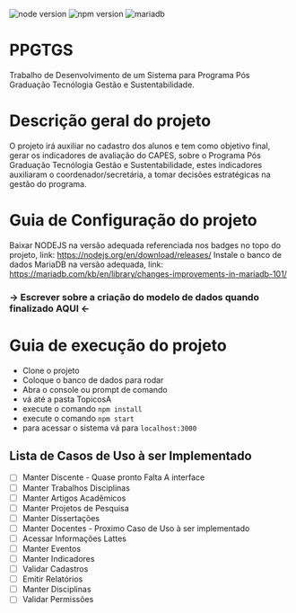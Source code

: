 ![node version](https://img.shields.io/badge/node-v10.9.0-brightgreen.svg)
![npm version](https://img.shields.io/badge/NPM-v6.2.0-green.svg)
![mariadb](https://img.shields.io/badge/mariadb-v10.1.34-blue.svg)
# PPGTGS
Trabalho de Desenvolvimento de um Sistema para Programa Pós Graduação Tecnólogia Gestão e Sustentabilidade.

# Descrição geral do projeto
O projeto irá auxiliar no cadastro dos alunos e tem como objetivo final, gerar os indicadores de avaliação do CAPES, sobre o Programa Pós Graduação Tecnólogia Gestão e Sustentabilidade, estes indicadores auxiliaram o coordenador/secretária, a tomar decisões estratégicas na gestão do programa.

# Guia de Configuração do projeto
Baixar NODEJS na versão adequada referenciada nos badges no topo do projeto, link: https://nodejs.org/en/download/releases/
Instale o banco de dados MariaDB na versão adequada, link: https://mariadb.com/kb/en/library/changes-improvements-in-mariadb-101/
### -> Escrever sobre a criação do modelo de dados quando finalizado AQUI <-

# Guia de execução do projeto
* Clone o projeto
* Coloque o banco de dados para rodar
* Abra o console ou prompt de comando
* vá até a pasta TopicosA
* execute o comando ``` npm install ```
* execute o comando ``` npm start ```
* para acessar o sistema vá para ``` localhost:3000 ```

## Lista de Casos de Uso à ser Implementado
   * [ ] Manter Discente - Quase pronto Falta A interface
   * [ ] Manter Trabalhos Disciplinas
   * [ ] Manter Artigos Acadêmicos
   * [ ] Manter Projetos de Pesquisa
   * [ ] Manter Dissertações
   * [ ] Manter Docentes - Proximo Caso de Uso à ser implementado
   * [ ] Acessar Informações Lattes
   * [ ] Manter Eventos
   * [ ] Manter Indicadores
   * [ ] Validar Cadastros
   * [ ] Emitir Relatórios
   * [ ] Manter Disciplinas
   * [ ] Validar Permissões

